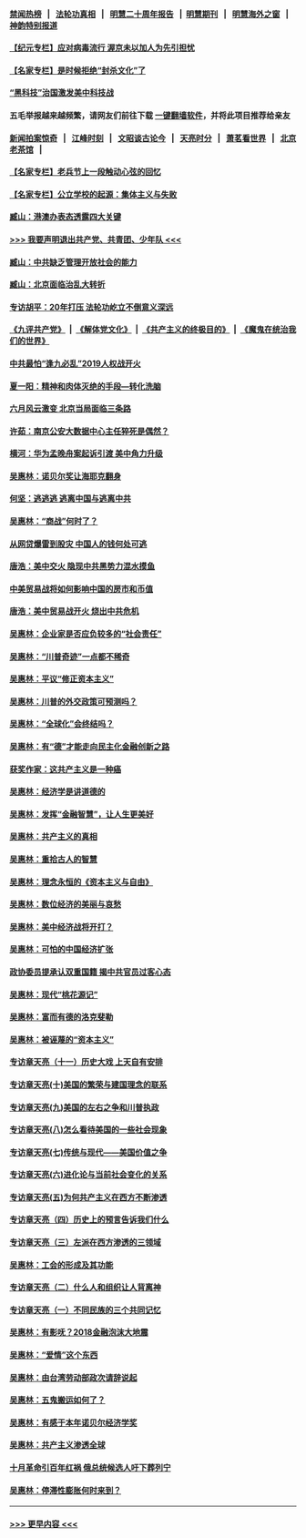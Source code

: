 #### [禁闻热榜](热点新闻.md?=0)  &nbsp;&nbsp;|&nbsp;&nbsp; [法轮功真相](https://github.com/gfw-breaker/truth/blob/master/README.md?=0) &nbsp;&nbsp;|&nbsp;&nbsp; [明慧二十周年报告](https://github.com/gfw-breaker/mh-reports/blob/master/README.md?=0) &nbsp;&nbsp;|&nbsp;&nbsp;[明慧期刊](https://github.com/gfw-breaker/mh-qikan) &nbsp;&nbsp;|&nbsp;&nbsp; [明慧海外之窗](https://github.com/gfw-breaker/mh-news/blob/master/README.md?=0) &nbsp;&nbsp;|&nbsp;&nbsp; [神韵特别报道](https://github.com/gfw-breaker/mh-news/blob/master/shenyun.md?=0)
#### [【纪元专栏】应对病毒流行 渥京未以加人为先引担忧](../pages/nsc423/n11875714.md?t=02241631) 
#### [【名家专栏】是时候拒绝“封杀文化”了](../pages/nsc423/n11814093.md?t=02241631) 
#### [“黑科技”治国激发美中科技战](../pages/nsc423/n11638056.md?t=02241631) 
#### 五毛举报越来越频繁，请网友们前往下载 [一键翻墙软件](https://github.com/gfw-breaker/ssr-accounts)，并将此项目推荐给亲友
#### [新闻拍案惊奇](https://github.com/gfw-breaker/banned-news/blob/master/pages/link4.md) &nbsp;&nbsp;|&nbsp;&nbsp; [江峰时刻](https://github.com/gfw-breaker/banned-news/blob/master/pages/link4.md) &nbsp;&nbsp;|&nbsp;&nbsp; [文昭谈古论今](https://github.com/gfw-breaker/banned-news/blob/master/pages/link4.md) &nbsp;&nbsp;|&nbsp;&nbsp; [天亮时分](https://github.com/gfw-breaker/banned-news/blob/master/pages/link4.md) &nbsp;&nbsp;|&nbsp;&nbsp; [萧茗看世界](https://github.com/gfw-breaker/banned-news/blob/master/pages/link4.md) &nbsp;&nbsp;|&nbsp;&nbsp; [北京老茶馆](https://github.com/gfw-breaker/banned-news/blob/master/pages/link4.md) &nbsp;&nbsp;|&nbsp;&nbsp; 
#### [【名家专栏】老兵节上一段触动心弦的回忆](../pages/nsc423/n11646016.md?t=02241631) 
#### [【名家专栏】公立学校的起源：集体主义与失败](../pages/nsc423/n11601833.md?t=02241631) 
#### [臧山：港澳办表态透露四大关键](../pages/nsc423/n11421628.md?t=02241631) 
#### [>>> 我要声明退出共产党、共青团、少年队 <<<](https://github.com/begood0513/goodnews/blob/master/quit/letter.md) 
#### [臧山：中共缺乏管理开放社会的能力](../pages/nsc423/n11407457.md?t=02241631) 
#### [臧山：北京面临治乱大转折](../pages/nsc423/n11406895.md?t=02241631) 
#### [专访胡平：20年打压 法轮功屹立不倒意义深远](../pages/nsc423/n11398800.md?t=02241631) 
#### [《九评共产党》](https://github.com/begood0513/9ping.md/blob/master/README.md) &nbsp;|&nbsp; [《解体党文化》](../../../../jtdwh.md/blob/master/README.md)  &nbsp;|&nbsp; [《共产主义的终极目的》](../../../../gczydzjmd.md/blob/master/README.md) &nbsp;|&nbsp; [《魔鬼在统治我们的世界》](../../../../mgztzwmdsj.md/blob/master/README.md) 
#### [中共最怕“逢九必乱”2019人权战开火](../pages/nsc423/n11385248.md?t=02241631) 
#### [夏一阳：精神和肉体灭绝的手段—转化洗脑](../pages/nsc423/n11368250.md?t=02241631) 
#### [六月风云激变 北京当局面临三条路](../pages/nsc423/n11313668.md?t=02241631) 
#### [许茹：南京公安大数据中心主任猝死是偶然？](../pages/nsc423/n11064744.md?t=02241631) 
#### [横河：华为孟晚舟案起诉引渡 美中角力升级](../pages/nsc423/n11027230.md?t=02241631) 
#### [吴惠林：诺贝尔奖让海耶克翻身](../pages/nsc423/n10890049.md?t=02241631) 
#### [何坚：逃逃逃 逃离中国与逃离中共](../pages/nsc423/n10592891.md?t=02241631) 
#### [吴惠林：“商战”何时了？](../pages/nsc423/n10573558.md?t=02241631) 
#### [从网贷爆雷到股灾 中国人的钱何处可逃](../pages/nsc423/n10572800.md?t=02241631) 
#### [唐浩：美中交火 隐现中共黑势力混水摸鱼](../pages/nsc423/n10544040.md?t=02241631) 
#### [中美贸易战将如何影响中国的房市和币值](../pages/nsc423/n10543697.md?t=02241631) 
#### [唐浩：美中贸易战开火 烧出中共危机](../pages/nsc423/n10540126.md?t=02241631) 
#### [吴惠林：企业家是否应负较多的“社会责任”](../pages/nsc423/n10535022.md?t=02241631) 
#### [吴惠林：“川普奇迹”一点都不稀奇](../pages/nsc423/n10512808.md?t=02241631) 
#### [吴惠林：平议“修正资本主义”](../pages/nsc423/n10495724.md?t=02241631) 
#### [吴惠林：川普的外交政策可预测吗？](../pages/nsc423/n10462387.md?t=02241631) 
#### [吴惠林：“全球化”会终结吗？](../pages/nsc423/n10452838.md?t=02241631) 
#### [吴惠林：有“德”才能走向民主化金融创新之路](../pages/nsc423/n10432292.md?t=02241631) 
#### [获奖作家：这共产主义是一种癌](../pages/nsc423/n10431541.md?t=02241631) 
#### [吴惠林：经济学是讲道德的](../pages/nsc423/n10398014.md?t=02241631) 
#### [吴惠林：发挥“金融智慧”，让人生更美好](../pages/nsc423/n10375019.md?t=02241631) 
#### [吴惠林：共产主义的真相](../pages/nsc423/n10351394.md?t=02241631) 
#### [吴惠林：重拾古人的智慧](../pages/nsc423/n10337691.md?t=02241631) 
#### [吴惠林：理念永恒的《资本主义与自由》](../pages/nsc423/n10316274.md?t=02241631) 
#### [吴惠林：数位经济的美丽与哀愁](../pages/nsc423/n10292946.md?t=02241631) 
#### [吴惠林：美中经济战将开打？](../pages/nsc423/n10258825.md?t=02241631) 
#### [吴惠林：可怕的中国经济扩张](../pages/nsc423/n10219147.md?t=02241631) 
#### [政协委员提承认双重国籍 揭中共官员过客心态](../pages/nsc423/n10208809.md?t=02241631) 
#### [吴惠林：现代“桃花源记”](../pages/nsc423/n10185234.md?t=02241631) 
#### [吴惠林：富而有德的洛克斐勒](../pages/nsc423/n10142264.md?t=02241631) 
#### [吴惠林：被诬蔑的“资本主义”](../pages/nsc423/n10124816.md?t=02241631) 
#### [专访章天亮（十一）历史大戏 上天自有安排](../pages/nsc423/n10094905.md?t=02241631) 
#### [专访章天亮(十)美国的繁荣与建国理念的联系](../pages/nsc423/n10094899.md?t=02241631) 
#### [专访章天亮(九)美国的左右之争和川普执政](../pages/nsc423/n10094889.md?t=02241631) 
#### [专访章天亮(八)怎么看待美国的一些社会现象](../pages/nsc423/n10094857.md?t=02241631) 
#### [专访章天亮(七)传统与现代——美国价值之争](../pages/nsc423/n10093140.md?t=02241631) 
#### [专访章天亮(六)进化论与当前社会变化的关系](../pages/nsc423/n10092036.md?t=02241631) 
#### [专访章天亮(五)为何共产主义在西方不断渗透](../pages/nsc423/n10083620.md?t=02241631) 
#### [专访章天亮（四）历史上的预言告诉我们什么](../pages/nsc423/n10083606.md?t=02241631) 
#### [专访章天亮（三）左派在西方渗透的三领域](../pages/nsc423/n10081115.md?t=02241631) 
#### [吴惠林：工会的形成及其功能](../pages/nsc423/n10080633.md?t=02241631) 
#### [专访章天亮（二）什么人和组织让人背离神](../pages/nsc423/n10076637.md?t=02241631) 
#### [专访章天亮（一）不同民族的三个共同记忆](../pages/nsc423/n10074188.md?t=02241631) 
#### [吴惠林：有影呒？2018金融泡沫大地震](../pages/nsc423/n10040534.md?t=02241631) 
#### [吴惠林：“爱情”这个东西](../pages/nsc423/n10019423.md?t=02241631) 
#### [吴惠林：由台湾劳动部政次请辞说起](../pages/nsc423/n9979679.md?t=02241631) 
#### [吴惠林：五鬼搬运如何了？](../pages/nsc423/n9925338.md?t=02241631) 
#### [吴惠林：有感于本年诺贝尔经济学奖](../pages/nsc423/n9871883.md?t=02241631) 
#### [吴惠林：共产主义渗透全球](../pages/nsc423/n9812748.md?t=02241631) 
#### [十月革命引百年红祸 俄总统候选人吁下葬列宁](../pages/nsc423/n9810182.md?t=02241631) 
#### [吴惠林：停滞性膨胀何时来到？](../pages/nsc423/n9764136.md?t=02241631) 

----
#### [ >>> 更早内容 <<< ](../indexes/nsc423-earlier.md)
